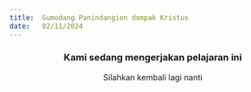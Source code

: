 ```yaml
---
title:  Gumodang Panindangion dompak Kristus
date:   02/11/2024
---
```


### <center>Kami sedang mengerjakan pelajaran ini</center>
<center>Silahkan kembali lagi nanti</center>